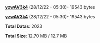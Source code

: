 [**yzwAV3k4**](/data/yzwAV3k4.txt) (28/12/22 - 05:30)- 19543 bytes

[**yzwAV3k4**](/data/yzwAV3k4.txt) (28/12/22 - 05:30)- 19543 bytes

**Total Datas**: 2023

**Total Size**: 12.70 MB / 12.7 MB